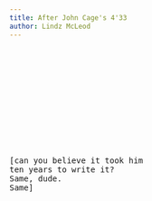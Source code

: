 ```yaml
---
title: After John Cage's 4'33
author: Lindz McLeod
---
```


<pre>












[can you believe it took him
ten years to write it?
Same, dude.
Same]















</pre>